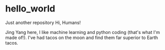 # hello_world
Just another repository
Hi, Humans!

Jing Yang here, I like machine learning and python coding (that's what I'm made of!).
I've had tacos on the moon and find them far superior to Earth tacos.
